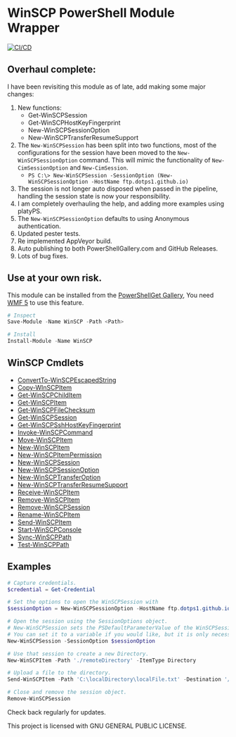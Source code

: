 # WinSCP PowerShell Module Wrapper
[![CI/CD](https://github.com/tomohulk/WinSCP/actions/workflows/Build.yml/badge.svg)](https://github.com/tomohulk/WinSCP/actions/workflows/Build.yml)

## Overhaul complete:
I have been revisiting this module as of late, add making some major changes:

1. New functions:
    * Get-WinSCPSession
    * Get-WinSCPHostKeyFingerprint
    * New-WinSCPSessionOption
    * New-WinSCPTransferResumeSupport
2. The `New-WinSCPSession` has been split into two functions, most of the configurations for the session have been moved to the `New-WinSCPSessionOption` command.  This will mimic the functionality of `New-CimSessionOption` and `New-CimSession`.
    * `PS C:\> New-WinSCPSession -SessionOption (New-WinSCPSessionOption -HostName ftp.dotps1.github.io)`
3. The session is not longer auto disposed when passed in the pipeline, handling the session state is now your responsibility.
4. I am completely overhauling the help, and adding more examples using platyPS.
5. The `New-WinSCPSessionOption` defaults to using Anonymous authentication.
6. Updated pester tests.
7. Re implemented AppVeyor build.
8. Auto publishing to both PowerShellGallery.com and GitHub Releases.
9. Lots of bug fixes.

## Use at your own risk.

This module can be installed from the [PowerShellGet Gallery](https://www.powershellgallery.com/packages/WinSCP/),  You need [WMF 5](https://www.microsoft.com/en-us/download/details.aspx?id=44987) to use this feature.
```PowerShell
# Inspect
Save-Module -Name WinSCP -Path <Path>

# Install
Install-Module -Name WinSCP
```

## WinSCP Cmdlets

* [ConvertTo-WinSCPEscapedString](https://github.com/dotps1/WinSCP/wiki/ConvertTo-WinSCPEscapedString)
* [Copy-WInSCPItem](https://github.com/dotps1/WinSCP/wiki/Copy-WinSCPItem)
* [Get-WinSCPChildItem](https://github.com/dotps1/WinSCP/wiki/Get-WinSCPChildItem)
* [Get-WinSCPItem](https://github.com/dotps1/WinSCP/wiki/Get-WinSCPItem)
* [Get-WinSCPFileChecksum](https://github.com/dotps1/WinSCP/wiki/Get-WinSCPItemChecksum)
* [Get-WinSCPSession](https://github.com/dotps1/WinSCP/wiki/Get-WinSCPSession)
* [Get-WinSCPSshHostKeyFingerprint](https://github.com/dotps1/WinSCP/wiki/Get-WinSCPSshHostKeyFingerprint)
* [Invoke-WinSCPCommand](https://github.com/dotps1/WinSCP/wiki/Invoke-WinSCPCommand)
* [Move-WinSCPItem](https://github.com/dotps1/WinSCP/wiki/Move-WinSCPItem)
* [New-WinSCPItem](https://github.com/dotps1/WinSCP/wiki/New-WinSCPItem)
* [New-WinSCPItemPermission](https://github.com/dotps1/WinSCP/wiki/New-WinSCPItemPermission)
* [New-WinSCPSession](https://github.com/dotps1/WinSCP/wiki/New-WinSCPSession)
* [New-WinSCPSessionOption](https://github.com/dotps1/WinSCP/wiki/New-WinSCPSessionOption)
* [New-WinSCPTransferOption](https://github.com/dotps1/WinSCP/wiki/New-WinSCPTransferOption)
* [New-WinSCPTransferResumeSupport](https://github.com/dotps1/WinSCP/wiki/New-WinSCPTransferResumeSupport)
* [Receive-WinSCPItem](https://github.com/dotps1/WinSCP/wiki/Receive-WinSCPItem)
* [Remove-WinSCPItem](https://github.com/dotps1/WinSCP/wiki/Remove-WinSCPItem)
* [Remove-WinSCPSession](https://github.com/dotps1/WinSCP/wiki/Remove-WinSCPSession)
* [Rename-WinSCPItem](https://github.com/dotps1/WinSCP/wiki/Rename-WinSCPItem)
* [Send-WinSCPItem](https://github.com/dotps1/WinSCP/wiki/Send-WinSCPItem)
* [Start-WinSCPConsole](https://github.com/dotps1/WinSCP/wiki/Start-WinSCPConsole)
* [Sync-WinSCPPath](https://github.com/dotps1/WinSCP/wiki/Sync-WinSCPPath)
* [Test-WinSCPPath](https://github.com/dotps1/WinSCP/wiki/Test-WinSCPPath)


## Examples

```PowerShell
# Capture credentials.
$credential = Get-Credential

# Set the options to open the WinSCPSession with
$sessionOption = New-WinSCPSessionOption -HostName ftp.dotps1.github.io -Protocol Ftp -Credential $credential

# Open the session using the SessionOptions object.
# New-WinSCPSession sets the PSDefaultParameterValue of the WinSCPSession parameter for all other cmdlets to this WinSCP.Session object.
# You can set it to a variable if you would like, but it is only necessary if you will have more then one session open at a time.
New-WinSCPSession -SessionOption $sessionOption

# Use that session to create a new Directory.
New-WinSCPItem -Path './remoteDirectory' -ItemType Directory

# Upload a file to the directory.
Send-WinSCPItem -Path 'C:\localDirectory\localFile.txt' -Destination '/remoteDirectory/'

# Close and remove the session object.
Remove-WinSCPSession
```


Check back regularly for updates.


This project is licensed with GNU GENERAL PUBLIC LICENSE.
